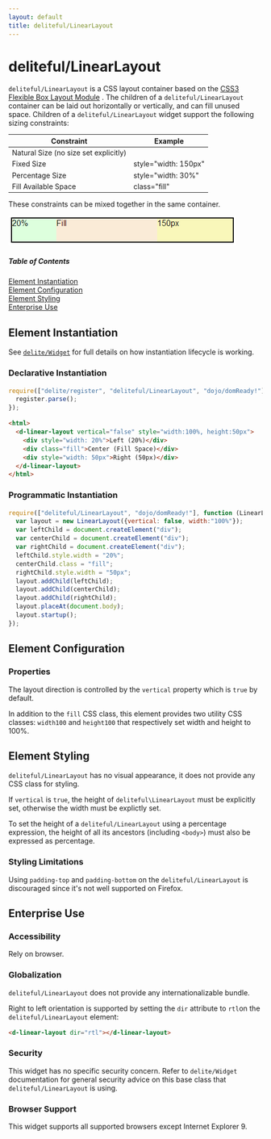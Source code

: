 ```yaml
---
layout: default
title: deliteful/LinearLayout
---
```


# deliteful/LinearLayout

`deliteful/LinearLayout` is a CSS layout container based on the [CSS3 Flexible Box Layout Module](http://www.w3.org/TR/css3-flexbox/) . The children of a `deliteful/LinearLayout` container can be laid out horizontally or vertically, and can fill unused space. Children of a `deliteful/LinearLayout` widget support the following sizing constraints:

| Constraint                            | Example              |
| ------------------------------------- | -------------------  |
| Natural Size (no size set explicitly) |                      |
| Fixed Size                            | style="width: 150px" |
| Percentage Size                       | style="width: 30%"   |
| Fill Available Space                  | class="fill"         |

These constraints can be mixed together in the same container.

![LinearLayout example](images/LinearLayout.png)

##### Table of Contents
[Element Instantiation](#instantiation)  
[Element Configuration](#configuration)  
[Element Styling](#styling)  
[Enterprise Use](#enterprise)  

<a name="instantiation"></a>
## Element Instantiation

See [`delite/Widget`](/delite/docs/Widget) for full details on how instantiation lifecycle is working.

### Declarative Instantiation

```js
require(["delite/register", "deliteful/LinearLayout", "dojo/domReady!"], function (register) {
  register.parse();
});
```

```html
<html>
  <d-linear-layout vertical="false" style="width:100%, height:50px">
    <div style="width: 20%">Left (20%)</div>
    <div class="fill">Center (Fill Space)</div>
    <div style="width: 50px">Right (50px)</div>
  </d-linear-layout>
</html>
```

### Programmatic Instantiation

```js
require(["deliteful/LinearLayout", "dojo/domReady!"], function (LinearLayout) {
  var layout = new LinearLayout({vertical: false, width:"100%"});
  var leftChild = document.createElement("div");
  var centerChild = document.createElement("div");
  var rightChild = document.createElement("div");
  leftChild.style.width = "20%";
  centerChild.class = "fill";
  rightChild.style.width = "50px";
  layout.addChild(leftChild);
  layout.addChild(centerChild);
  layout.addChild(rightChild);
  layout.placeAt(document.body);
  layout.startup();
});
```

<a name="configuration"></a>
## Element Configuration

### Properties

The layout direction is controlled by the `vertical` property which is `true` by default.

In addition to the `fill` CSS class, this element provides two utility CSS classes: `width100` and `height100` that respectively set width and height to 100%.

<a name="styling"></a>
## Element Styling

`deliteful/LinearLayout` has no visual appearance, it does not provide any CSS class for styling.

If `vertical` is `true`, the height of `deliteful\LinearLayout` must be explicitly set, otherwise the width must be explictly set.

To set the height of a `deliteful/LinearLayout` using a percentage expression, the height of all its ancestors (including `<body>`) must also be expressed as percentage.

### Styling Limitations

Using `padding-top` and `padding-bottom` on the `deliteful/LinearLayout` is discouraged since it's not well supported on Firefox.


<a name="enterprise"></a>
## Enterprise Use

### Accessibility

Rely on browser.

### Globalization

`deliteful/LinearLayout` does not provide any internationalizable bundle.

Right to left orientation is supported by setting the `dir` attribute to `rtl`on the `deliteful/LinearLayout` element:

```html
<d-linear-layout dir="rtl"></d-linear-layout>
```

### Security

This widget has no specific security concern. Refer to `delite/Widget` documentation for general security advice on this base class that `deliteful/LinearLayout` is using.

### Browser Support

This widget supports all supported browsers except Internet Explorer 9.
